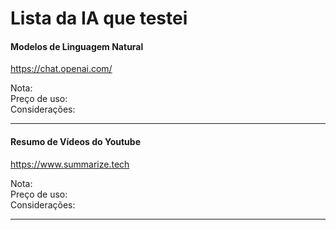 # Lista da IA que testei


#### Modelos de Linguagem Natural

https://chat.openai.com/

Nota:  
Preço de uso:  
Considerações:

---

#### Resumo de Vídeos do Youtube


https://www.summarize.tech

Nota:  
Preço de uso:  
Considerações:

---
